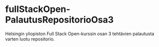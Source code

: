 # fullStackOpen-PalautusRepositorioOsa3
Helsingin yliopiston Full Stack Open-kurssin osan 3 tehtävien palautusta varten luotu repositorio.
